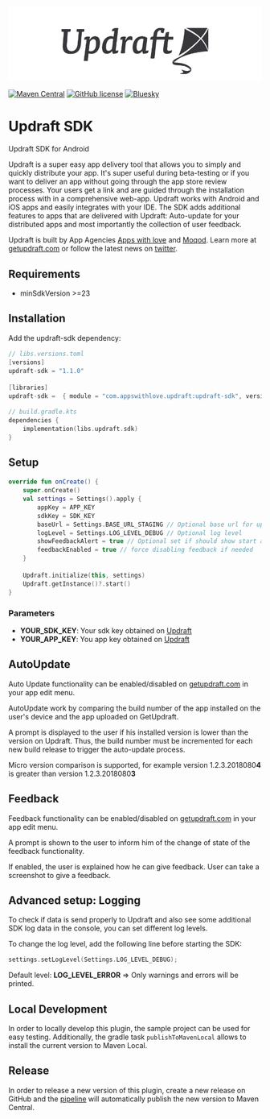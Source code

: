 ![Updraft: Mobile App Distribution](updraft.png)

[![Maven Central](https://maven-badges.sml.io/sonatype-central/com.appswithlove.updraft/updraft-sdk/badge.svg)](https://maven-badges.sml.io/sonatype-central/com.appswithlove.updraft/updraft-sdk)
[![GitHub license](https://img.shields.io/badge/license-MIT-lightgrey.svg)](https://raw.githubusercontent.com/appswithlove/updraft-sdk-ios/master/LICENSE)
[![Bluesky](https://img.shields.io/badge/Bluesky-@appswithlove.bsky.social-blue.svg?style=flat)]([https://twitter.com/GetUpdraft](https://bsky.app/profile/appswithlove.bsky.social))


# Updraft SDK

Updraft SDK for Android

Updraft is a super easy app delivery tool that allows you to simply and quickly distribute your app. It's super useful during beta-testing or if you want to deliver an app without going through the app store review processes. Your users get a link and are guided through the installation process with in a comprehensive web-app. Updraft works with Android and iOS apps and easily integrates with your IDE.
The SDK adds additional features to apps that are delivered with Updraft: Auto-update for your distributed apps and most importantly the collection of user feedback.

Updraft is built by App Agencies [Apps with love](https://appswithlove.com/) and [Moqod](https://moqod.com/). Learn more at [getupdraft.com](https://getupdraft.com/) or follow the latest news on [twitter](https://twitter.com/GetUpdraft).


## Requirements

- minSdkVersion >=23

## Installation

Add the updraft-sdk dependency:

```kotlin
// libs.versions.toml
[versions]
updraft-sdk = "1.1.0"

[libraries]
updraft-sdk =  { module = "com.appswithlove.updraft:updraft-sdk", version.ref = "updraft-sdk" }
```

```kotlin
// build.gradle.kts
dependencies {
    implementation(libs.updraft.sdk)
}
```

## Setup

```kotlin
override fun onCreate() {
    super.onCreate()
    val settings = Settings().apply {
        appKey = APP_KEY
        sdkKey = SDK_KEY
        baseUrl = Settings.BASE_URL_STAGING // Optional base url for updraft
        logLevel = Settings.LOG_LEVEL_DEBUG // Optional log level
        showFeedbackAlert = true // Optional set if should show start alert
        feedbackEnabled = true // force disabling feedback if needed
    }
    
    Updraft.initialize(this, settings)
    Updraft.getInstance()?.start()
}
```
### Parameters
- <b>YOUR_SDK_KEY</b>: Your sdk key obtained on [Updraft](https://getupdraft.com)
- <b>YOUR_APP_KEY</b>: You app key obtained on [Updraft](https://getupdraft.com)

## AutoUpdate
Auto Update functionality can be enabled/disabled on [getupdraft.com](https://getupdraft.com/) in your app edit menu.

AutoUpdate work by comparing the build number of the app installed on the user's device and the app uploaded on GetUpdraft.

A prompt is displayed to the user if his installed version is lower than the version on Updraft.
Thus, the build number must be incremented for each new build release to trigger the auto-update process.

Micro version comparison is supported, for example version 1.2.3.2018080**4** is greater than version 1.2.3.2018080**3**

## Feedback

Feedback functionality can be enabled/disabled on [getupdraft.com](https://getupdraft.com/) in your app edit menu.

A prompt is shown to the user to inform him of the change of state of the feedback functionality.

If enabled, the user is explained how he can give feedback.
User can take a screenshot to give a feedback.

## Advanced setup:  Logging

To check if data is send properly to Updraft and also see some additional SDK log data in the console, you can set different log levels.

To change the log level, add the following line before starting the SDK:

```kotlin
settings.setLogLevel(Settings.LOG_LEVEL_DEBUG);
```


Default level: <b>LOG_LEVEL_ERROR</b> => Only warnings and errors will be printed.

## Local Development

In order to locally develop this plugin, the sample project can be used for easy testing. Additionally, the gradle task `publishToMavenLocal` allows to install the current version to Maven Local.

## Release

In order to release a new version of this plugin, create a new release on GitHub and the [pipeline](.github/workflows/publish.yml) will automatically publish the new version to Maven Central.
